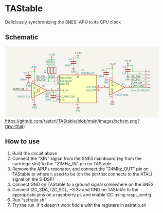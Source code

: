 # TAStable
Deliciously synchronizing the SNES' APU to its CPU clock

## Schematic
![Schematic](https://github.com/rasteri/TAStable/blob/main/images/schem.png?raw=true)https://github.com/rasteri/TAStable/blob/main/images/schem.png?raw=true)

## How to use 
1. Build the circuit above
2. Connect the "XIN" signal from the SNES mainboard (eg from the cartridge slot) to the "21MHz_IN" pin on TAStable
3. Remove the APU's resonator, and connect the "24Mhz_OUT" pin on TAStable to where it used to be (on the pin that connects to the XTALI signal on the S-DSP)
4. Connect GND on TAStable to a ground signal somewhere on the SNES
5. Connect I2C_SDA, I2C_SDL, +3.3v and GND on TAStable to the appropriate pins on a raspberry pi, and enable I2C using raspi_config
6. Run "setratio.sh"
7. Try the run. If it doesn't work fiddle with the registers in setratio.sh
